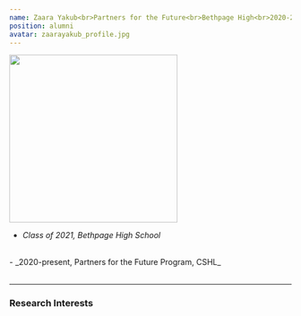 ```yaml
---
name: Zaara Yakub<br>Partners for the Future<br>Bethpage High<br>2020-2021
position: alumni
avatar: zaarayakub_profile.jpg
---
```


<img width="300" src="{{site.baseurl}}/images/people/{{page.avatar}}" data-action="zoom">
<br>

- _Class of 2021, Bethpage High School_ <br>
 <br>
- _2020-present, Partners for the Future Program, CSHL_ <br>
<br>

<hr>

### Research Interests


<br>
<br>
<br>

&nbsp;
&nbsp;
&nbsp;
&nbsp;
&nbsp;
&nbsp;
&nbsp;
&nbsp;
&nbsp;
&nbsp;
&nbsp;
&nbsp;
&nbsp;
&nbsp;
&nbsp;
&nbsp;
&nbsp;
&nbsp;
&nbsp;
&nbsp;
&nbsp;
&nbsp;
&nbsp;
&nbsp;

